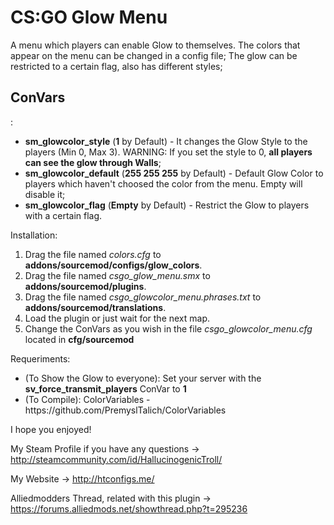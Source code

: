 <h1>CS:GO Glow Menu</h1>

A menu which players can enable Glow to themselves.
The colors that appear on the menu can be changed in a config file;
The glow can be restricted to a certain flag, also has different styles;

<h2>ConVars</h2>:

<ul>
<li><b>sm_glowcolor_style</b> (<b>1</b> by Default) - It changes the Glow Style to the players (Min 0, Max 3). WARNING: If you set the style to 0, <b>all players can see the glow through Walls</b>;</li>
<li><b>sm_glowcolor_default</b> (<b>255 255 255</b> by Default) - Default Glow Color to players which haven't choosed the color from the menu. Empty will disable it;</li>
<li><b>sm_glowcolor_flag</b> (<b>Empty</b> by Default) - Restrict the Glow to players with a certain flag.</li>
</ul>


Installation:
<ol>
<li>Drag the file named <i>colors.cfg</i> to <b>addons/sourcemod/configs/glow_colors</b>.</li>
<li>Drag the file named <i>csgo_glow_menu.smx</i> to <b>addons/sourcemod/plugins</b>.</li>
<li>Drag the file named <i>csgo_glowcolor_menu.phrases.txt</i> to <b>addons/sourcemod/translations</b>.</li>
<li>Load the plugin or just wait for the next map.</li>
<li>Change the ConVars as you wish in the file <i>csgo_glowcolor_menu.cfg</i> located in <b>cfg/sourcemod</b></li>
</ol>

Requeriments:
<ul>
<li>(To Show the Glow to everyone): Set your server with the <b>sv_force_transmit_players</b> ConVar to <b>1</b></li>
<li>(To Compile): ColorVariables - https://github.com/PremyslTalich/ColorVariables</li>
</ul>

I hope you enjoyed!

My Steam Profile if you have any questions -> http://steamcommunity.com/id/HallucinogenicTroll/

My Website -> http://htconfigs.me/

Alliedmodders Thread, related with this plugin -> https://forums.alliedmods.net/showthread.php?t=295236
